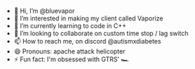 - 👋 Hi, I’m @bluevapor
- 👀 I’m interested in making my client called Vaporize
- 🌱 I’m currently learning to code in C++
- 💞️ I’m looking to collaborate on custom time stop / lag switch
- 📫 How to reach me, on discord @autismxdiabetes
- 😄 Pronouns: apache attack helicopter
- ⚡ Fun fact: I'm obsessed with GTRS' 🏎
<!---
bluevapor/bluevapor is a ✨ special ✨ repository because its `README.md` (this file) appears on your GitHub profile.
You can click the Preview link to take a look at your changes.
--->
